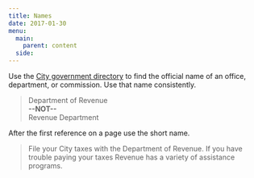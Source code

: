 ```yaml
---
title: Names
date: 2017-01-30
menu:
  main:
    parent: content
  side:
---
```


Use the [City government directory](https://beta.phila.gov/departments/) to find the official name of an office, department, or commission. Use that name consistently.

>Department of Revenue  
**--NOT--**  
Revenue Department

After the first reference on a page use the short name.

>File your City taxes with the Department of Revenue. If you have trouble paying your taxes Revenue has a variety of assistance programs.

